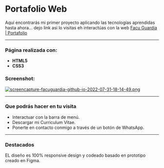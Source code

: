 # Portafolio Web
Aquí encontrarás mi primer proyecto aplicando las tecnologías aprendidas hasta ahora... dejo link asi lo visitas eh interactúas con la web [Facu Guardia | Portafolio](http://facuguardia.github.io "Facu Guardia | Portafolio")

------------

### Página realizada con:

- **HTML5**
- **CSS3**

### Screenshot:

[![screencapture-facuguardia-github-io-2022-07-31-18-14-49.png](https://i.postimg.cc/FzX9Lrvt/screencapture-facuguardia-github-io-2022-07-31-18-14-49.png)](https://postimg.cc/8JwQ8Vsw)

------------

### Que podrás hacer en tu visita

- Interactuar con la barra de menú.
- Descargar mi Curriculum Vitae.
- Ponerte en contacto conmigo a través de un botón de WhatsApp.

------------

### Destacados
EL diseño es 100% responsive design y codeado basado en prototipo creado en Figma.
